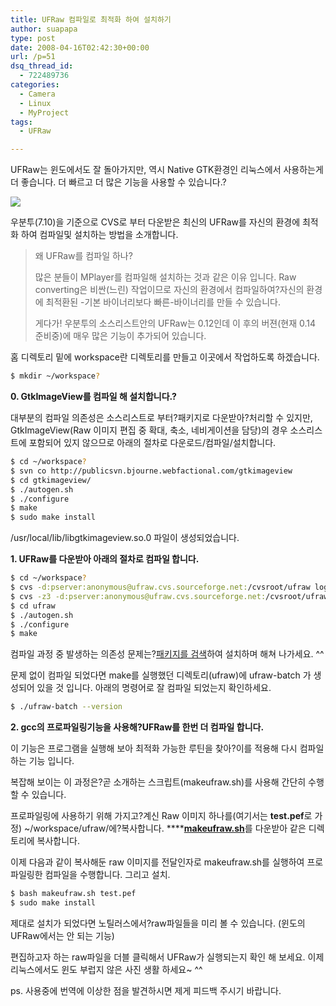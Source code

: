 ```yaml
---
title: UFRaw 컴파일로 최적화 하여 설치하기
author: suapapa
type: post
date: 2008-04-16T02:42:30+00:00
url: /p=51
dsq_thread_id:
  - 722489736
categories:
  - Camera
  - Linux
  - MyProject
tags:
  - UFRaw

---
```

UFRaw는 윈도에서도 잘 돌아가지만, 역시 Native GTK환경인 리눅스에서 사용하는게 더 좋습니다. 더 빠르고 더 많은 기능을 사용할 수 있습니다.?

![](https://asset.homin.dev/blog/2008/04/ufraw_014_prebuild.webp)

우분투(7.10)을 기준으로 CVS로 부터 다운받은 최신의 UFRaw를 자신의 환경에 최적화 하여 컴파일및 설치하는 방법을 소개합니다.



> 왜 UFRaw를 컴파일 하나?
> 
> 많은 분들이 MPlayer를 컴파일해 설치하는 것과 같은 이유 입니다. Raw converting은 비싼(느린) 작업이므로 자신의 환경에서 컴파일하여?자신의 환경에 최적환된 -기본 바이너리보다 빠른-바이너리를 만들 수 있습니다.
> 
> 게다가! 우분투의 소스리스트안의 UFRaw는 0.12인데 이 후의 버젼(현재 0.14 준비중)에 매우 많은 기능이 추가되어 있습니다.

홈 디렉토리 밑에 workspace란 디렉토리를 만들고 이곳에서 작업하도록 하겠습니다.

```bash
$ mkdir ~/workspace?
```

**0. GtkImageView를 컴파일 해 설치합니다.?**

대부분의 컴파일 의존성은 소스리스트로 부터?패키지로 다운받아?처리할 수 있지만, GtkImageView(Raw 이미지 편집 중 확대, 축소, 네비게이션을 담당)의 경우 소스리스트에 포함되어 있지 않으므로 아래의 절차로 다운로드/컴파일/설치합니다.

```bash
$ cd ~/workspace?
$ svn co http://publicsvn.bjourne.webfactional.com/gtkimageview
$ cd gtkimageview/
$ ./autogen.sh
$ ./configure
$ make
$ sudo make install
```

/usr/local/lib/libgtkimageview.so.0 파일이 생성되었습니다.

**1. UFRaw를 다운받아 아래의 절차로 컴파일 합니다.**

```bash
$ cd ~/workspace?
$ cvs -d:pserver:anonymous@ufraw.cvs.sourceforge.net:/cvsroot/ufraw login
$ cvs -z3 -d:pserver:anonymous@ufraw.cvs.sourceforge.net:/cvsroot/ufraw co -P ufraw
$ cd ufraw
$ ./autogen.sh
$ ./configure
$ make
```

컴파일 과정 중 발생하는 의존성 문제는?[패키지를 검색](http://packages.ubuntu.com/)하여 설치하며 해쳐 나가세요. ^^

문제 없이 컴파일 되었다면 make를 실행했던 디렉토리(ufraw)에 ufraw-batch 가 생성되어 있을 것 입니다. 아래의 명령어로 잘 컴파일 되었는지 확인하세요.

```bash
$ ./ufraw-batch --version
```

**2. gcc의 프로파일링기능을 사용해?UFRaw를 한번 더 컴파일 합니다.**

이 기능은 프로그램을 실행해 보아 최적화 가능한 루틴을 찾아?이를 적용해 다시 컴파일 하는 기능 입니다.

복잡해 보이는 이 과정은?곧 소개하는 스크립트(makeufraw.sh)를 사용해 간단히 수행할 수 있습니다.

프로파일링에 사용하기 위해 가지고?계신 Raw 이미지 하나를(여기서는 **test.pef**로 가정) ~/workspace/ufraw/에?복사합니다. ****[**makeufraw.sh**][1]를 다운받아 같은 디렉토리에 복사합니다.

이제 다음과 같이 복사해둔 raw 이미지를 전달인자로 makeufraw.sh를 실행하여 프로파일링한 컴파일을 수행합니다. 그리고 설치.

```bash
$ bash makeufraw.sh test.pef
$ sudo make install
```

제대로 설치가 되었다면 노틸러스에서?raw파일들을 미리 볼 수 있습니다. (윈도의 UFRaw에서는 안 되는 기능)

편집하고자 하는 raw파일을 더블 클릭해서 UFRaw가 실행되는지 확인 해 보세요. 이제 리눅스에서도 윈도 부럽지 않은 사진 생활 하세요~ ^^

ps. 사용중에 번역에 이상한 점을 발견하시면 제게 피드백 주시기 바랍니다.

 [1]: https://asset.homin.dev/blog/2008/04/makeufraw.sh "makeufraw.sh"